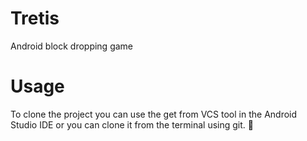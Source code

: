 # Tretis
Android block dropping game

# Usage
To clone the project you can use the get from VCS tool in the Android Studio IDE or you can clone it from the terminal using git. 👅
